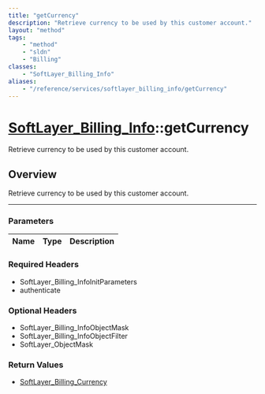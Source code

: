 ```yaml
---
title: "getCurrency"
description: "Retrieve currency to be used by this customer account."
layout: "method"
tags:
    - "method"
    - "sldn"
    - "Billing"
classes:
    - "SoftLayer_Billing_Info"
aliases:
    - "/reference/services/softlayer_billing_info/getCurrency"
---
```

# [SoftLayer_Billing_Info](/reference/services/SoftLayer_Billing_Info)::getCurrency


Retrieve currency to be used by this customer account.


## Overview 
Retrieve currency to be used by this customer account.

-----

### Parameters 
|Name | Type | Description |
| --- | --- | --- |


### Required Headers
* SoftLayer_Billing_InfoInitParameters
* authenticate


### Optional Headers
* SoftLayer_Billing_InfoObjectMask
* SoftLayer_Billing_InfoObjectFilter
* SoftLayer_ObjectMask

### Return Values
* <a href='/reference/datatypes/SoftLayer_Billing_Currency'>SoftLayer_Billing_Currency </a>




